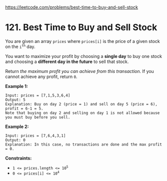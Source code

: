 https://leetcode.com/problems/best-time-to-buy-and-sell-stock
# 121. Best Time to Buy and Sell Stock
You are given an array <code>prices</code> where <code>prices[i]</code> is the price of a given stock on the <code>i<sup>th</sup></code> day.

You want to maximize your profit by choosing a **single day** to buy one stock and choosing a **different day in the future** to sell that stock.

Return *the maximum profit you can achieve from this transaction*. If you cannot achieve any profit, return <code>0</code>.




**Example 1:**

```
Input: prices = [7,1,5,3,6,4]
Output: 5
Explanation: Buy on day 2 (price = 1) and sell on day 5 (price = 6), profit = 6-1 = 5.
Note that buying on day 2 and selling on day 1 is not allowed because you must buy before you sell.

```
**Example 2:**

```
Input: prices = [7,6,4,3,1]
Output: 0
Explanation: In this case, no transactions are done and the max profit = 0.

```



**Constraints:**

* <code>1 <= prices.length <= 10<sup>5</sup></code>
* <code>0 <= prices[i] <= 10<sup>4</sup></code>
